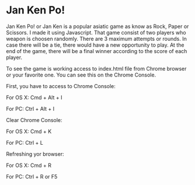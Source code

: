 # Jan Ken Po!

Jan Ken Po! or Jan Ken is a popular asiatic game as know as Rock, Paper or Scissors. I made it using Javascript. That game consist of two players who weapon is choosen randomly. There are 3 maximum attempts or rounds. In case there will be a tie, there would have a new opportunity to play. At the end of the game, there will be a final winner according to the score of each player.

To see the game is working access to index.html file from Chrome browser or your favorite one. You can see this on the Chrome Console. 

First, you have to access to Chrome Console:

For OS X: Cmd + Alt + I 

For PC: Ctrl + Alt + I

Clear Chrome Console:

For OS X: Cmd + K 

For PC: Ctrl + L

Refreshing yor browser:

For OS X: Cmd + R

For PC: Ctrl + R or F5

